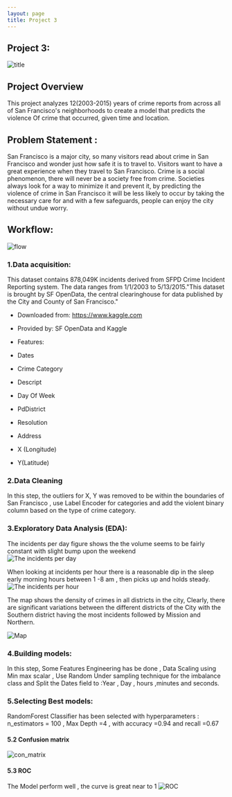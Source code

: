 ```yaml
---
layout: page
title: Project 3
---
```

## Project 3: 
![title]({{site.url}}/images/intro_crime.png)
## Project Overview 

This project analyzes 12(2003-2015) years of crime reports from across all of San Francisco's neighborhoods to create a model that predicts the violence Of crime  that occurred, given time and location.

## Problem Statement :
San Francisco is a major city, so many visitors read about crime in San Francisco and wonder just how safe it is to travel to. Visitors want to have a great experience when they travel to San Francisco. Crime is a social phenomenon, there will never be a society free from crime. Societies always look for a way to minimize it and prevent it, by predicting the violence of crime in San Francisco it will be less likely to occur by taking the necessary care for and with a few safeguards, people can enjoy the city without undue worry.




## Workflow:

![flow]({{site.url}}/images/flow3.png)

### 1.Data acquisition:
This dataset contains 878,049K incidents derived from SFPD Crime Incident Reporting system. The data ranges from 1/1/2003 to 5/13/2015."This dataset is brought by SF OpenData, the central clearinghouse for data published by the City and County of San Francisco."

+ Downloaded from: https://www.kaggle.com
+ Provided by: SF OpenData and Kaggle

+ Features: 
+ Dates
+ Crime Category
+ Descript
+ Day Of Week
+ PdDistrict
+ Resolution
+ Address
+ X (Longitude)
+ Y(Latitude)


### 2.Data Cleaning

In this step, the outliers for X, Y  was removed to be  within the boundaries  of San Francisco , use Label Encoder for categories and add the violent binary column based on the type of crime category. 




### 3.Exploratory Data Analysis (EDA):
The incidents per day figure shows the the volume seems to be fairly constant with slight bump upon the weekend  
![The incidents per day ]({{site.url}}/images/inc_perday.png)

When looking at incidents per hour there is a reasonable dip in the sleep early morning hours between 1 -8 am , then picks up and holds steady. 
![The incidents per hour ]({{site.url}}/images/violent_nonhour.png)

The map shows the density of crimes in all districts in the city, Clearly, there are significant variations between the different districts of the City with the Southern district having the most incidents followed by Mission and Northern.

![Map]({{site.url}}/images/mapp3.png)


### 4.Building models:  
In this step, Some Features Engineering has be done , Data Scaling using Min max scalar ,
Use Random Under sampling technique for the imbalance class and Split the Dates field to :Year , Day , hours ,minutes and seconds.

### 5.Selecting Best models:
RandomForest Classifier has been selected with hyperparameters : n_estimators = 100 , Max Depth =4 , with accuracy =0.94 and recall =0.67

#### 5.2 Confusion matrix
![con_matrix]({{site.url}}/images/con_matrix.png)

#### 5.3 ROC 
The Model perform well , the curve is great near to 1
![ROC]({{site.url}}/images/Roc_p3.png)




